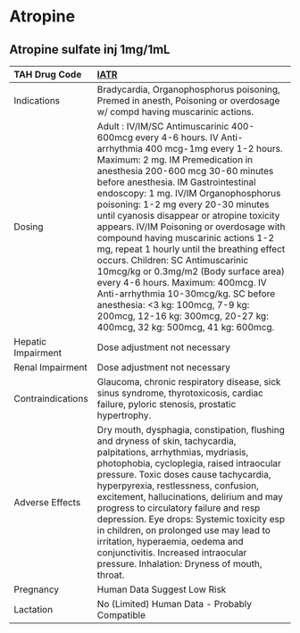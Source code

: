 # Atropine

## Atropine sulfate inj 1mg/1mL

| TAH Drug Code      | [**IATR**](https://www.tahsda.org.tw/drugs/hissearch.php?drug_code=IATR)                                                                                                                                                                                                                                                                                                                                                                                                                                                                                                                                                                                                                                                                                       |
|:-------------------|:---------------------------------------------------------------------------------------------------------------------------------------------------------------------------------------------------------------------------------------------------------------------------------------------------------------------------------------------------------------------------------------------------------------------------------------------------------------------------------------------------------------------------------------------------------------------------------------------------------------------------------------------------------------------------------------------------------------------------------------------------------------|
| Indications        | Bradycardia, Organophosphorus poisoning, Premed in anesth, Poisoning or overdosage w/ compd having muscarinic actions.                                                                                                                                                                                                                                                                                                                                                                                                                                                                                                                                                                                                                                         |
| Dosing             | Adult : IV/IM/SC Antimuscarinic 400-600mcg every 4-6 hours. IV Anti-arrhythmia 400 mcg-1mg every 1-2 hours. Maximum: 2 mg. IM Premedication in anesthesia 200-600 mcg 30-60 minutes before anesthesia. IM Gastrointestinal endoscopy: 1 mg. IV/IM Organophosphorus poisoning: 1-2 mg every 20-30 minutes until cyanosis disappear or atropine toxicity appears. IV/IM Poisoning or overdosage with compound having muscarinic actions 1-2 mg, repeat 1 hourly until the breathing effect occurs. Children: SC Antimuscarinic 10mcg/kg or 0.3mg/m2 (Body surface area) every 4-6 hours. Maximum: 400mcg. IV Anti-arrhythmia 10-30mcg/kg. SC before anesthesia: <3 kg: 100mcg, 7-9 kg: 200mcg, 12-16 kg: 300mcg, 20-27 kg: 400mcg, 32 kg: 500mcg, 41 kg: 600mcg. |
| Hepatic Impairment | Dose adjustment not necessary                                                                                                                                                                                                                                                                                                                                                                                                                                                                                                                                                                                                                                                                                                                                  |
| Renal Impairment   | Dose adjustment not necessary                                                                                                                                                                                                                                                                                                                                                                                                                                                                                                                                                                                                                                                                                                                                  |
| Contraindications  | Glaucoma, chronic respiratory disease, sick sinus syndrome, thyrotoxicosis, cardiac failure, pyloric stenosis, prostatic hypertrophy.                                                                                                                                                                                                                                                                                                                                                                                                                                                                                                                                                                                                                          |
| Adverse Effects    | Dry mouth, dysphagia, constipation, flushing and dryness of skin, tachycardia, palpitations, arrhythmias, mydriasis, photophobia, cycloplegia, raised intraocular pressure. Toxic doses cause tachycardia, hyperpyrexia, restlessness, confusion, excitement, hallucinations, delirium and may progress to circulatory failure and resp depression. Eye drops: Systemic toxicity esp in children, on prolonged use may lead to irritation, hyperaemia, oedema and conjunctivitis. Increased intraocular pressure. Inhalation: Dryness of mouth, throat.                                                                                                                                                                                                        |
| Pregnancy          | Human Data Suggest Low Risk                                                                                                                                                                                                                                                                                                                                                                                                                                                                                                                                                                                                                                                                                                                                    |
| Lactation          | No (Limited) Human Data - Probably Compatible                                                                                                                                                                                                                                                                                                                                                                                                                                                                                                                                                                                                                                                                                                                  |

